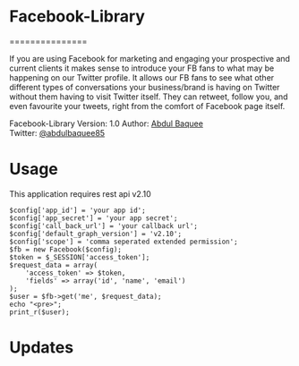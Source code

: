 # Facebook-Library
===============

If you are using Facebook for marketing and engaging your prospective and current clients it makes sense to introduce your FB fans to what may be happening on our Twitter profile. It allows our FB fans to see what other different types of conversations your business/brand is having on Twitter without them having to visit Twitter itself. They can retweet, follow you, and even favourite your tweets, right from the comfort of Facebook page itself.

Facebook-Library
Version: 1.0
Author: [Abdul Baquee](http://www.webgrapple.com/)  
Twitter: [@abdulbaquee85](http://www.twitter.com/abdulbaquee85)

Usage
===============
This application requires rest api v2.10

```<?php
$config['app_id'] = 'your app id';
$config['app_secret'] = 'your app secret';
$config['call_back_url'] = 'your callback url';
$config['default_graph_version'] = 'v2.10';
$config['scope'] = 'comma seperated extended permission';
$fb = new Facebook($config);
$token = $_SESSION['access_token'];
$request_data = array(
    'access_token' => $token,
    'fields' => array('id', 'name', 'email')
);
$user = $fb->get('me', $request_data);
echo "<pre>";
print_r($user);
```

Updates
===============
